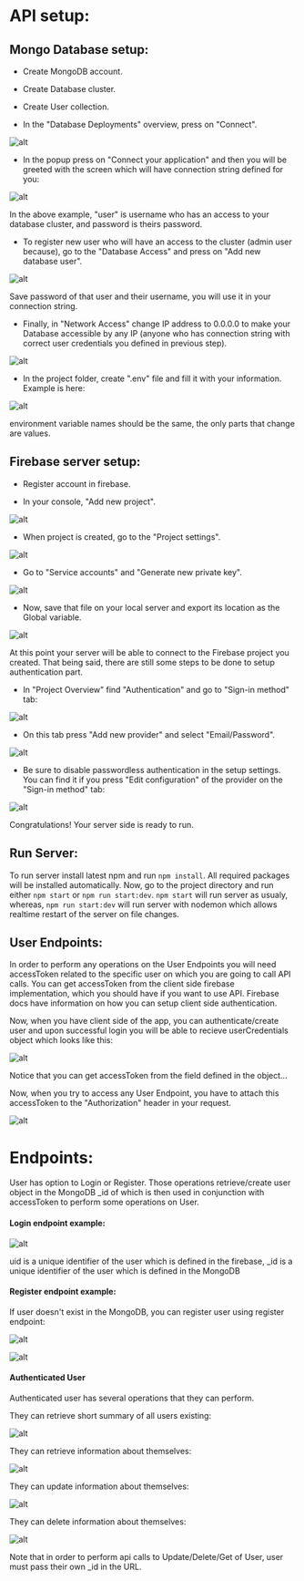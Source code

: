 # API setup:

## Mongo Database setup:

- Create MongoDB account.

- Create Database cluster.

- Create User collection.

- In the "Database Deployments" overview, press on "Connect".

![alt](https://i.imgur.com/A0Dwk6F.png)

- In the popup press on "Connect your application" and then you will be greeted with the screen which will have connection string defined for you:

![alt](https://i.imgur.com/uUSSwMD.png)

In the above example, "user" is username who has an access to your database cluster, and password is theirs password.

- To register new user who will have an access to the cluster (admin user because), go to the "Database Access" and press on "Add new database user".

![alt](https://i.imgur.com/x6CyUzw.png)

Save password of that user and their username, you will use it in your connection string.

- Finally, in "Network Access" change IP address to 0.0.0.0 to make your Database accessible by any IP (anyone who has connection string with correct user credentials you defined in previous step).

![alt](https://i.imgur.com/A4a8mbQ.png)

- In the project folder, create ".env" file and fill it with your information. Example is here:

![alt](https://i.imgur.com/msHT5eu.png)

environment variable names should be the same, the only parts that change are values.

## Firebase server setup:

- Register account in firebase.

- In your console, "Add new project".

![alt](https://i.imgur.com/WL2jaVO.png)

- When project is created, go to the "Project settings".

![alt](https://i.imgur.com/ZDowUt5.png)

- Go to "Service accounts" and "Generate new private key".

![alt](https://i.imgur.com/PN3Svzt.png)

- Now, save that file on your local server and export its location as the Global variable.

![alt](https://i.imgur.com/kGtzCUI.png)

At this point your server will be able to connect to the Firebase project you created. That being said, there are still some steps to be done to setup authentication part.

- In "Project Overview" find "Authentication" and go to "Sign-in method" tab:

![alt](https://i.imgur.com/FFw2QIH.png)

- On this tab press "Add new provider" and select "Email/Password".

![alt](https://i.imgur.com/bTtm9ub.png)

- Be sure to disable passwordless authentication in the setup settings. You can find it if you press "Edit configuration" of the provider on the "Sign-in method" tab:

![alt](https://i.imgur.com/9bXzMev.png)

Congratulations! Your server side is ready to run.

## Run Server:

To run server install latest npm and run `npm install`. All required packages will be installed automatically. Now, go to the project directory and run either `npm start` or `npm run start:dev`. `npm start` will run server as usualy, whereas, `npm run start:dev` will run server with nodemon which allows realtime restart of the server on file changes.

## User Endpoints:

In order to perform any operations on the User Endpoints you will need accessToken related to the specific user on which you are going to call API calls.
You can get accessToken from the client side firebase implementation, which you should have if you want to use API. Firebase docs have information on how you can setup client side
authentication.

Now, when you have client side of the app, you can authenticate/create user and upon successful login you will be able to recieve userCredentials object which looks like this:

![alt](https://i.imgur.com/OcVtK2q.png)

Notice that you can get accessToken from the field defined in the object...

Now, when you try to access any User Endpoint, you have to attach this accessToken to the "Authorization" header in your request.

![alt](https://i.imgur.com/LF497sH.png)


# Endpoints:

User has option to Login or Register. Those operations retrieve/create user object in the MongoDB _id of which is then used in conjunction with accessToken to perform some operations on User.

#### Login endpoint example:

![alt](https://i.imgur.com/nuRFyl9.png)

uid is a unique identifier of the user which is defined in the firebase, _id is a unique identifier of the user which is defined in the MongoDB

#### Register endpoint example:

If user doesn't exist in the MongoDB, you can register user using register endpoint:

![alt](https://i.imgur.com/m0ZpWP6.png)

![alt](https://i.imgur.com/2UXAUbH.png)


#### Authenticated User

Authenticated user has several operations that they can perform.

They can retrieve short summary of all users existing:

![alt](https://i.imgur.com/wUThsjC.png)

They can retrieve information about themselves:

![alt](https://i.imgur.com/KTeq7K6.png)

They can update information about themselves:

![alt](https://i.imgur.com/seuaAiS.png)

They can delete information about themselves:

![alt](https://i.imgur.com/VTvCowi.png)

Note that in order to perform api calls to Update/Delete/Get of User, user must pass their own _id in the URL.



